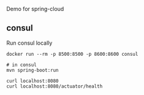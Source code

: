 Demo for spring-cloud

## consul

Run consul locally
```
docker run --rm -p 8500:8500 -p 8600:8600 consul
```

```
# in consul
mvn spring-boot:run

curl localhost:8080
curl localhost:8080/actuator/health
```